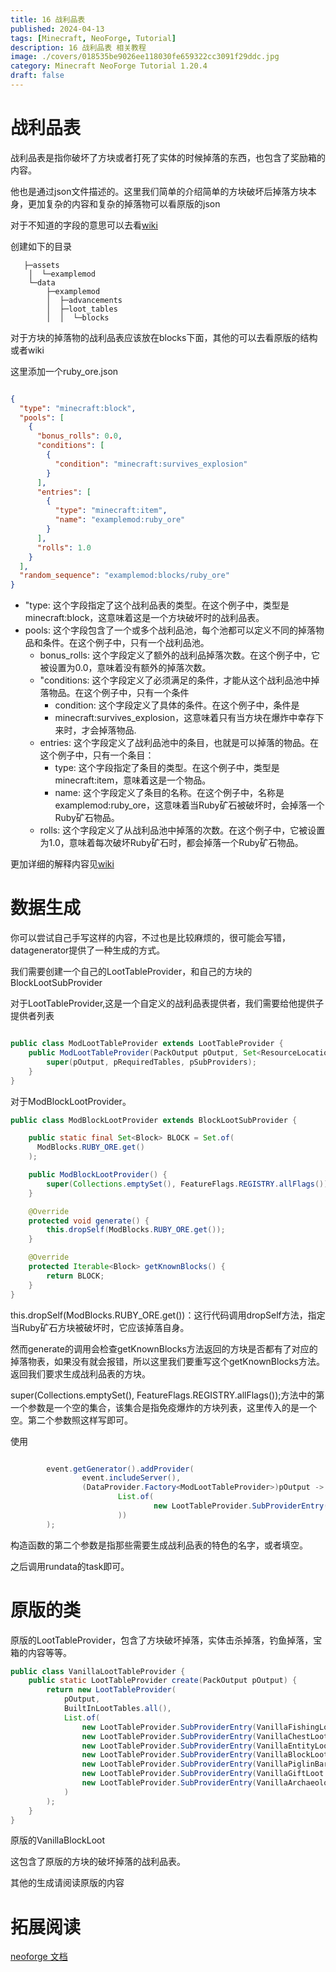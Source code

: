 ```yaml
---
title: 16 战利品表
published: 2024-04-13
tags: [Minecraft, NeoForge, Tutorial]
description: 16 战利品表 相关教程
image: ./covers/018535be9026ee118030fe659322cc3091f29ddc.jpg
category: Minecraft NeoForge Tutorial 1.20.4
draft: false
---
```

# 战利品表

战利品表是指你破坏了方块或者打死了实体的时候掉落的东西，也包含了奖励箱的内容。

他也是通过json文件描述的。这里我们简单的介绍简单的方块破坏后掉落方块本身，更加复杂的内容和复杂的掉落物可以看原版的json

对于不知道的字段的意思可以去看[wiki](https://minecraft.fandom.com/zh/wiki/%E6%A0%87%E7%AD%BE)

创建如下的目录

```
   ├─assets
    │  └─examplemod
    └─data
        ├─examplemod
        │  ├─advancements
        │  ├─loot_tables
        │  │  └─blocks

```
对于方块的掉落物的战利品表应该放在blocks下面，其他的可以去看原版的结构或者wiki

这里添加一个ruby_ore.json

```json

{
  "type": "minecraft:block",
  "pools": [
    {
      "bonus_rolls": 0.0,
      "conditions": [
        {
          "condition": "minecraft:survives_explosion"
        }
      ],
      "entries": [
        {
          "type": "minecraft:item",
          "name": "examplemod:ruby_ore"
        }
      ],
      "rolls": 1.0
    }
  ],
  "random_sequence": "examplemod:blocks/ruby_ore"
}
```

- "type: 这个字段指定了这个战利品表的类型。在这个例子中，类型是minecraft:block，这意味着这是一个方块破坏时的战利品表。
- pools: 这个字段包含了一个或多个战利品池，每个池都可以定义不同的掉落物品和条件。在这个例子中，只有一个战利品池。
    - bonus_rolls: 这个字段定义了额外的战利品掉落次数。在这个例子中，它被设置为0.0，意味着没有额外的掉落次数。
    - "conditions: 这个字段定义了必须满足的条件，才能从这个战利品池中掉落物品。在这个例子中，只有一个条件
        - condition: 这个字段定义了具体的条件。在这个例子中，条件是
        - minecraft:survives_explosion，这意味着只有当方块在爆炸中幸存下来时，才会掉落物品.
    - entries: 这个字段定义了战利品池中的条目，也就是可以掉落的物品。在这个例子中，只有一个条目：
        - type: 这个字段指定了条目的类型。在这个例子中，类型是minecraft:item，意味着这是一个物品。
        - name: 这个字段定义了条目的名称。在这个例子中，名称是examplemod:ruby_ore，这意味着当Ruby矿石被破坏时，会掉落一个Ruby矿石物品。
    - rolls: 这个字段定义了从战利品池中掉落的次数。在这个例子中，它被设置为1.0，意味着每次破坏Ruby矿石时，都会掉落一个Ruby矿石物品。

更加详细的解释内容见[wiki](https://minecraft.fandom.com/zh/wiki/%E6%A0%87%E7%AD%BE)

# 数据生成

你可以尝试自己手写这样的内容，不过也是比较麻烦的，很可能会写错，datagenerator提供了一种生成的方式。

我们需要创建一个自己的LootTableProvider，和自己的方块的BlockLootSubProvider

对于LootTableProvider,这是一个自定义的战利品表提供者，我们需要给他提供子提供者列表
```java

public class ModLootTableProvider extends LootTableProvider {
    public ModLootTableProvider(PackOutput pOutput, Set<ResourceLocation> pRequiredTables, List<SubProviderEntry> pSubProviders) {
        super(pOutput, pRequiredTables, pSubProviders);
    }
}

```

对于ModBlockLootProvider。

```java
public class ModBlockLootProvider extends BlockLootSubProvider {

    public static final Set<Block> BLOCK = Set.of(
      ModBlocks.RUBY_ORE.get()
    );

    public ModBlockLootProvider() {
        super(Collections.emptySet(), FeatureFlags.REGISTRY.allFlags());
    }

    @Override
    protected void generate() {
        this.dropSelf(ModBlocks.RUBY_ORE.get());
    }

    @Override
    protected Iterable<Block> getKnownBlocks() {
        return BLOCK;
    }
}
```

this.dropSelf(ModBlocks.RUBY_ORE.get())：这行代码调用dropSelf方法，指定当Ruby矿石方块被破坏时，它应该掉落自身。

然而generate的调用会检查getKnownBlocks方法返回的方块是否都有了对应的掉落物表，如果没有就会报错，所以这里我们要重写这个getKnownBlocks方法。返回我们要求生成战利品表的方块。

super(Collections.emptySet(), FeatureFlags.REGISTRY.allFlags());方法中的第一个参数是一个空的集合，该集合是指免疫爆炸的方块列表，这里传入的是一个空。第二个参数照这样写即可。

使用

```java

        event.getGenerator().addProvider(
                event.includeServer(),
                (DataProvider.Factory<ModLootTableProvider>)pOutput -> new ModLootTableProvider(pOutput, Collections.emptySet(),
                        List.of(
                                new LootTableProvider.SubProviderEntry(ModBlockLootProvider::new, LootContextParamSets.BLOCK)
                        ))
        );
```
构造函数的第二个参数是指那些需要生成战利品表的特色的名字，或者填空。

之后调用rundata的task即可。

# 原版的类

原版的LootTableProvider，包含了方块破坏掉落，实体击杀掉落，钓鱼掉落，宝箱的内容等等。

```java
public class VanillaLootTableProvider {
    public static LootTableProvider create(PackOutput pOutput) {
        return new LootTableProvider(
            pOutput,
            BuiltInLootTables.all(),
            List.of(
                new LootTableProvider.SubProviderEntry(VanillaFishingLoot::new, LootContextParamSets.FISHING),
                new LootTableProvider.SubProviderEntry(VanillaChestLoot::new, LootContextParamSets.CHEST),
                new LootTableProvider.SubProviderEntry(VanillaEntityLoot::new, LootContextParamSets.ENTITY),
                new LootTableProvider.SubProviderEntry(VanillaBlockLoot::new, LootContextParamSets.BLOCK),
                new LootTableProvider.SubProviderEntry(VanillaPiglinBarterLoot::new, LootContextParamSets.PIGLIN_BARTER),
                new LootTableProvider.SubProviderEntry(VanillaGiftLoot::new, LootContextParamSets.GIFT),
                new LootTableProvider.SubProviderEntry(VanillaArchaeologyLoot::new, LootContextParamSets.ARCHAEOLOGY)
            )
        );
    }
}

```

原版的VanillaBlockLoot

这包含了原版的方块的破坏掉落的战利品表。

其他的生成请阅读原版的内容

# 拓展阅读

[neoforge 文档](https://docs.neoforged.net/docs/datagen/server/loottables)